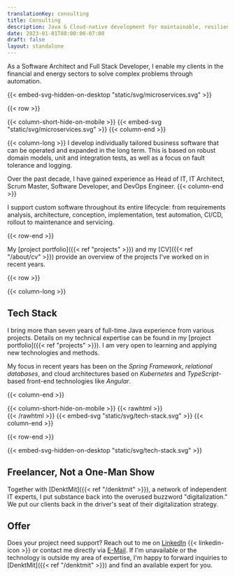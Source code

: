 ```yaml
---
translationKey: consulting
title: Consulting
description: Java & Cloud-native development for maintainable, resilient, and scalable custom software. View the project portfolio here.
date: 2023-01-01T08:00:00-07:00
draft: false
layout: standalone
---
```


As a Software Architect and Full Stack Developer, I enable my clients in the financial and energy sectors to solve complex
problems through automation.

{{< embed-svg-hidden-on-desktop "static/svg/microservices.svg" >}}

{{< row >}}

{{< column-short-hide-on-mobile >}}
{{< embed-svg "static/svg/microservices.svg" >}}
{{< column-end >}}

{{< column-long >}}
I develop individually tailored business software that can be operated and expanded in the long term. This is based on
robust domain models, unit and integration tests, as well as a focus on fault tolerance and logging.

Over the past decade, I have gained experience as Head of IT, IT Architect, Scrum Master, Software Developer, and DevOps
Engineer.
{{< column-end >}}

I support custom software throughout its entire lifecycle: from requirements analysis, architecture, conception,
implementation, test automation, CI/CD, rollout to maintenance and servicing.

{{< row-end >}}

My [project portfolio]({{< ref "projects" >}}) and my [CV]({{< ref "/about/cv" >}}) provide an overview of the projects
I've worked on in recent years.

{{< row >}}

{{< column-long >}}

## Tech Stack

I bring more than seven years of full-time Java experience from various projects. Details on my technical expertise can
be found in my [project portfolio]({{< ref "projects" >}}). I am very open to learning and applying new technologies and
methods.

My focus in recent years has been on the *Spring Framework*, *relational databases*, and cloud architectures based on
*Kubernetes* and *TypeScript*-based front-end technologies like *Angular*.

{{< column-end >}}

{{< column-short-hide-on-mobile >}}
{{< rawhtml >}} <br>{{< /rawhtml >}}
{{< embed-svg "static/svg/tech-stack.svg" >}}
{{< column-end >}}

{{< row-end >}}

{{< embed-svg-hidden-on-desktop "static/svg/tech-stack.svg" >}}

## Freelancer, Not a One-Man Show

Together with [DenktMit]({{< ref "/denktmit" >}}), a network of independent IT experts, I put substance back into the
overused buzzword "digitalization." We put our clients back in the driver's seat of their digitalization strategy.

## Offer

Does your project need support? Reach out to me on [LinkedIn](https://www.linkedin.com/in/dmalolepszy) {{<
linkedin-icon >}}&nbsp;or contact me directly via [E-Mail](mailto:kontakt@dmalo.de). If I'm unavailable or the
technology is outside my area of expertise, I'm happy to forward inquiries to [DenktMit]({{< ref "/denktmit" >}}) and
find an available expert for you.
